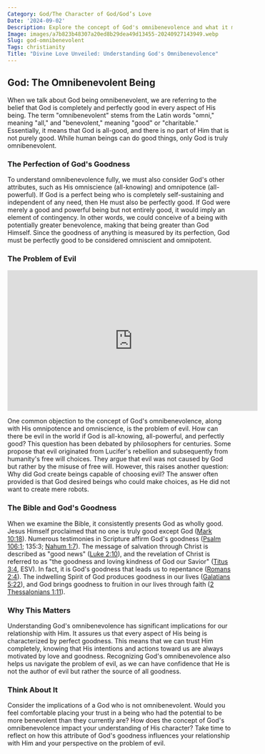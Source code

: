 ```yaml
---
Category: God/The Character of God/God’s Love
Date: '2024-09-02'
Description: Explore the concept of God's omnibenevolence and what it means for humanity. Dive into the idea of an all-loving deity and its implications in theology.
Image: images/a7b823b48307a20ed8b29dea49d13455-20240927143949.webp
Slug: god-omnibenevolent
Tags: christianity
Title: "Divine Love Unveiled: Understanding God's Omnibenevolence"
---
```


## God: The Omnibenevolent Being

When we talk about God being omnibenevolent, we are referring to the belief that God is completely and perfectly good in every aspect of His being. The term "omnibenevolent" stems from the Latin words "omni," meaning "all," and "benevolent," meaning "good" or "charitable." Essentially, it means that God is all-good, and there is no part of Him that is not purely good. While human beings can do good things, only God is truly omnibenevolent.

### The Perfection of God's Goodness

To understand omnibenevolence fully, we must also consider God's other attributes, such as His omniscience (all-knowing) and omnipotence (all-powerful). If God is a perfect being who is completely self-sustaining and independent of any need, then He must also be perfectly good. If God were merely a good and powerful being but not entirely good, it would imply an element of contingency. In other words, we could conceive of a being with potentially greater benevolence, making that being greater than God Himself. Since the goodness of anything is measured by its perfection, God must be perfectly good to be considered omniscient and omnipotent.

### The Problem of Evil


<iframe width="560" height="315" src="https://www.youtube.com/embed/1gZMaZ4AJJI" frameborder="0" allow="autoplay; encrypted-media" allowfullscreen></iframe>


One common objection to the concept of God's omnibenevolence, along with His omnipotence and omniscience, is the problem of evil. How can there be evil in the world if God is all-knowing, all-powerful, and perfectly good? This question has been debated by philosophers for centuries. Some propose that evil originated from Lucifer's rebellion and subsequently from humanity's free will choices. They argue that evil was not caused by God but rather by the misuse of free will. However, this raises another question: Why did God create beings capable of choosing evil? The answer often provided is that God desired beings who could make choices, as He did not want to create mere robots.

### The Bible and God's Goodness

When we examine the Bible, it consistently presents God as wholly good. Jesus Himself proclaimed that no one is truly good except God ([Mark 10:18](https://www.bibleref.com/Mark/10/Mark-10-18.html)). Numerous testimonies in Scripture affirm God's goodness ([Psalm 106:1](https://www.bibleref.com/Psalm/106/Psalm-106-1.html); 135:3; [Nahum 1:7](https://www.bibleref.com/Nahum/1/Nahum-1-7.html)). The message of salvation through Christ is described as "good news" ([Luke 2:10](https://www.bibleref.com/Luke/2/Luke-2-10.html)), and the revelation of Christ is referred to as "the goodness and loving kindness of God our Savior" ([Titus 3:4](https://www.bibleref.com/Titus/3/Titus-3-4.html), ESV). In fact, it is God's goodness that leads us to repentance ([Romans 2:4](https://www.bibleref.com/Romans/2/Romans-2-4.html)). The indwelling Spirit of God produces goodness in our lives ([Galatians 5:22](https://www.bibleref.com/Galatians/5/Galatians-5-22.html)), and God brings goodness to fruition in our lives through faith ([2 Thessalonians 1:11](https://www.bibleref.com/2-Thessalonians/1/2-Thessalonians-1-11.html)).

### Why This Matters

Understanding God's omnibenevolence has significant implications for our relationship with Him. It assures us that every aspect of His being is characterized by perfect goodness. This means that we can trust Him completely, knowing that His intentions and actions toward us are always motivated by love and goodness. Recognizing God's omnibenevolence also helps us navigate the problem of evil, as we can have confidence that He is not the author of evil but rather the source of all goodness.

### Think About It

Consider the implications of a God who is not omnibenevolent. Would you feel comfortable placing your trust in a being who had the potential to be more benevolent than they currently are? How does the concept of God's omnibenevolence impact your understanding of His character? Take time to reflect on how this attribute of God's goodness influences your relationship with Him and your perspective on the problem of evil.